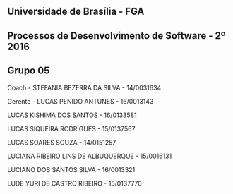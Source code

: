 Universidade de Brasília - FGA
------------------------------
Processos de Desenvolvimento de Software - 2º 2016
--------------------------------------------------

Grupo 05
--------

Coach - STEFANIA BEZERRA DA SILVA - 14/0031634 

Gerente - LUCAS PENIDO ANTUNES - 16/0013143 

LUCAS KISHIMA DOS SANTOS - 16/0133581 

LUCAS SIQUEIRA RODRIGUES - 15/0137567

LUCAS SOARES SOUZA - 14/0151257

LUCIANA RIBEIRO LINS DE ALBUQUERQUE - 15/0016131

LUCIANO DOS SANTOS SILVA - 16/0013321 

LUDE YURI DE CASTRO RIBEIRO - 15/0137770 